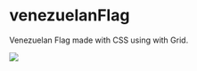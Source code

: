 # venezuelanFlag
Venezuelan Flag made with CSS using with Grid.

[![](https://codepen.io/jaervic/full/oNBYWNz)](http://![](http://https://i.imgur.com/FSiLHfk.png))
